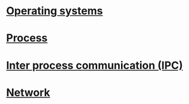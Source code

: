 # [Operating systems](operating_systems.md)
# [Process](process.md)
# [Inter process communication (IPC)](ipc.md)
# [Network](network/README.md)